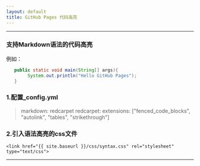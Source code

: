 ```yaml
---
layout: default
title: GitHub Pages 代码高亮
---
```


---

### 支持Markdown语法的代码高亮

例如：

```java
   public static void main(String[] args){
        System.out.println("Hello GitHub Pages");
   }
```

### 1.配置_config.yml

> markdown: redcarpet
  redcarpet:
      extensions: ["fenced_code_blocks", "autolink", "tables", "strikethrough"]


### 2.引入语法高亮的css文件

    <link href="{{ site.baseurl }}/css/syntax.css" rel="stylesheet" type="text/css">

---


